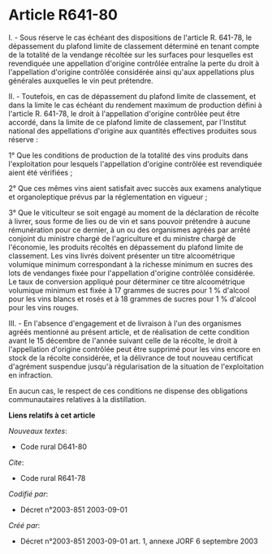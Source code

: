 # Article R641-80

I. - Sous réserve le cas échéant des dispositions de l'article R. 641-78, le dépassement du plafond limite de classement
déterminé en tenant compte de la totalité de la vendange récoltée sur les surfaces pour lesquelles est revendiquée une
appellation d'origine contrôlée entraîne la perte du droit à l'appellation d'origine contrôlée considérée ainsi qu'aux
appellations plus générales auxquelles le vin peut prétendre.

II. - Toutefois, en cas de dépassement du plafond limite de classement, et dans la limite le cas échéant du rendement maximum
de production défini à l'article R. 641-78, le droit à l'appellation d'origine contrôlée peut être accordé, dans la limite de
ce plafond limite de classement, par l'Institut national des appellations d'origine aux quantités effectives produites sous
réserve :

1° Que les conditions de production de la totalité des vins produits dans l'exploitation pour lesquels l'appellation
d'origine contrôlée est revendiquée aient été vérifiées ;

2° Que ces mêmes vins aient satisfait avec succès aux examens analytique et organoleptique prévus par la réglementation en
vigueur ;

3° Que le viticulteur se soit engagé au moment de la déclaration de récolte à livrer, sous forme de lies ou de vin et sans
pouvoir prétendre à aucune rémunération pour ce dernier, à un ou des organismes agréés par arrêté conjoint du ministre chargé
de l'agriculture et du ministre chargé de l'économie, les produits récoltés en dépassement du plafond limite de classement.
Les vins livrés doivent présenter un titre alcoométrique volumique minimum correspondant à la richesse minimum en sucres des
lots de vendanges fixée pour l'appellation d'origine contrôlée considérée. Le taux de conversion appliqué pour déterminer ce
titre alcoométrique volumique minimum est fixée à 17 grammes de sucres pour 1 % d'alcool pour les vins blancs et rosés et à
18 grammes de sucres pour 1 % d'alcool pour les vins rouges.

III. - En l'absence d'engagement et de livraison à l'un des organismes agréés mentionné au présent article, et de réalisation
de cette condition avant le 15 décembre de l'année suivant celle de la récolte, le droit à l'appellation d'origine contrôlée
peut être supprimé pour les vins encore en stock de la récolte considérée, et la délivrance de tout nouveau certificat
d'agrément suspendue jusqu'à régularisation de la situation de l'exploitation en infraction.

En aucun cas, le respect de ces conditions ne dispense des obligations communautaires relatives à la distillation.

**Liens relatifs à cet article**

_Nouveaux textes_:

  - Code rural D641-80

_Cite_:

  - Code rural R641-78

_Codifié par_:

  - Décret n°2003-851 2003-09-01

_Créé par_:

  - Décret n°2003-851 2003-09-01 art. 1, annexe JORF 6 septembre 2003

